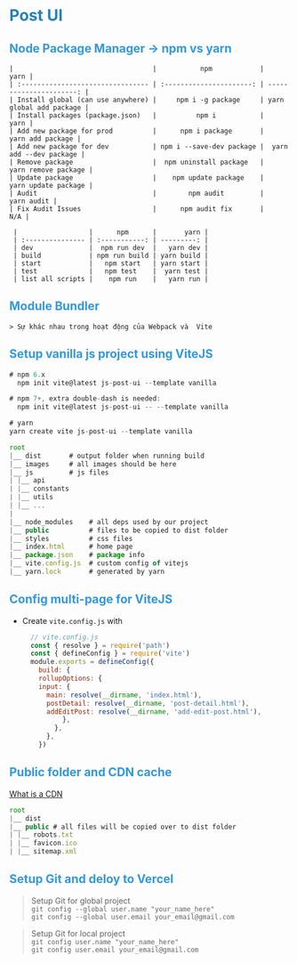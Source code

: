 # <span style="color: #2980b9">Post UI</span>

## <span style="color: #3498db">Node Package Manager -> npm vs yarn</span>
    |                                   |           npm            |                    yarn |
    | :-------------------------------- | :----------------------: | ----------------------: |
    | Install global (can use anywhere) |     npm i -g package     | yarn global add package |
    | Install packages (package.json)   |          npm i           |                    yarn |
    | Add new package for prod          |      npm i package       |        yarn add package |
    | Add new package for dev           | npm i --save-dev package |  yarn add --dev package |
    | Remove package                    |  npm uninstall package   |     yarn remove package |
    | Update package                    |    npm update package    |     yarn update package |
    | Audit                             |        npm audit         |              yarn audit |
    | Fix Audit Issues                  |      npm audit fix       |                     N/A |

     |                  |      npm      |       yarn |
     | :--------------- | :-----------: | ---------: |
     | dev              |  npm run dev  |   yarn dev |
     | build            | npm run build | yarn build |
     | start            |   npm start   | yarn start |
     | test             |   npm test    |  yarn test |
     | list all scripts |    npm run    |   yarn run |

## <span style="color: #3498db">Module Bundler</span>
    > Sự khác nhau trong hoạt động của Webpack và  Vite

## <span style="color: #3498db">Setup vanilla js project using ViteJS</span>
  ```javascript
  # npm 6.x
    npm init vite@latest js-post-ui --template vanilla

  # npm 7+, extra double-dash is needed:
    npm init vite@latest js-post-ui -- --template vanilla

  # yarn
  yarn create vite js-post-ui --template vanilla
  ```

  ```javascript
  root
|__ dist       # output folder when running build
|__ images     # all images should be here
|__ js         # js files
| |__ api
| |__ constants
| |__ utils
| |__ ...
|
|__ node_modules    # all deps used by our project
|__ public          # files to be copied to dist folder
|__ styles          # css files
|__ index.html      # home page
|__ package.json    # package info
|__ vite.config.js  # custom config of vitejs
|__ yarn.lock       # generated by yarn

  ```

## <span style="color: #3498db">Config multi-page for ViteJS</span>
- Create `vite.config.js` with
  
  ```javascript
    // vite.config.js
    const { resolve } = require('path')
    const { defineConfig } = require('vite')
    module.exports = defineConfig({
      build: {
      rollupOptions: {
      input: {
        main: resolve(__dirname, 'index.html'),
        postDetail: resolve(__dirname, 'post-detail.html'),
        addEditPost: resolve(__dirname, 'add-edit-post.html'),
            }, 
          },
        }, 
      })
  ``` 

## <span style="color: #3498db">Public folder and CDN cache</span>
[What is a CDN](https://www.imperva.com/learn/performance/what-is-cdn-how-it-works/)

```javascript
root
|__ dist
|__ public # all files will be copied over to dist folder 
| |__ robots.txt
| |__ favicon.ico
| |__ sitemap.xml
```

## <span style="color: #3498db">Setup Git and deloy to Vercel</span>
  > Setup Git for global project  
  > ```git config --global user.name "your_name_here"```  
  >```git config --global user.email your_email@gmail.com```

  > Setup Git for local project  
  > ```git config user.name "your_name_here"```  
  >```git config user.email your_email@gmail.com```
